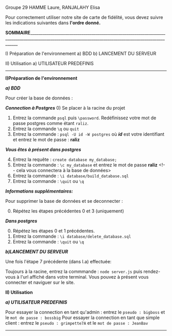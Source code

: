 Groupe 29
HAMME Laure,
RANJALAHY Elisa

Pour correctement utiliser notre site de carte de fidélité, vous devez suivre les indications suivantes dans **l'ordre donné.**

**SOMMAIRE**______________________________________________________________________________________________________________________________________________________

I) Préparation de l'environnement
    a) BDD
    b) LANCEMENT DU SERVEUR

II) Utilisation
    a) UTILISATEUR PREDEFINIS

__________________________________________________________________________________________________________________________________________________________________

**I)Préparation de l'environnement**


***a) BDD***

Pour créer la base de données :

***Connection à Postgres***
0) Se placer à la racine du projet
1) Entrez la commande `psql` puis `\password`. Redéfinissez votre mot de passe postgres comme étant `raliz`.
2) Entrez la commande `\q` ou `quit`
3) Entrez la commande : `psql -U id -W postgres` où ***id*** est votre identifiant et entrez le mot de passe : **raliz** 

***Vous êtes à présent dans postgres***

4) Entrez la requête : `create database my_database;`
5) Entrez la commande : `\c my_database` et entrez le mot de passe **raliz** <!-- cela vous connectera à la base de données>
6) Entrez la commande : `\i database/build_database.sql` <!--va construire les tables-->
7) Entrez la commande : `\quit` ou `\q` <!--ce qui vous fera sortir de Postgres-->


***Informations supplémentaires:***

Pour supprimer la base de données et se deconnecter :

0) Répétez les étapes précédentes 0 et 3 (uniquement)

***Dans postgres*** 


0) Répétez les étapes 0 et 1 précédentes.
1) Entrez la commande : `\i database/delete_database.sql`
2) Entrez la commande : `\quit` ou `\q` <!--ce qui vous fera sortir de Postgres-->


***b)LANCEMENT DU SERVEUR***

Une fois l'étape 7 précédente (dans I.a) effectuée:

Toujours à la racine, entrez la commmande : `node server.js` puis rendez-vous à l'url affiché dans votre terminal.
Vous pouvez à présent vous connecter et naviguer sur le site.


**II) Utilisation**

***a) UTILISATEUR PREDEFINIS***

Pour essayer la connection en tant qu'admin : entrez le `pseudo : bigboss` et le `mot de passe : bossbig`
Pour essayer la connection en tant que simple client : entrez le `pseudo : grimpette7A` et le `mot de passe : JeanBav`

_________________________________________________________________________________________________________________________________________
